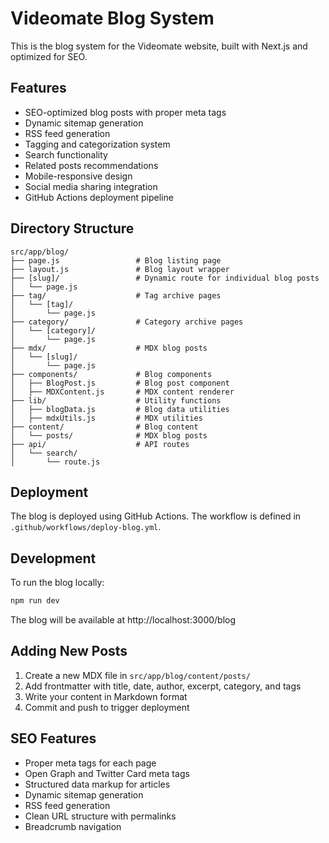 # Videomate Blog System

This is the blog system for the Videomate website, built with Next.js and optimized for SEO.

## Features

- SEO-optimized blog posts with proper meta tags
- Dynamic sitemap generation
- RSS feed generation
- Tagging and categorization system
- Search functionality
- Related posts recommendations
- Mobile-responsive design
- Social media sharing integration
- GitHub Actions deployment pipeline

## Directory Structure

```
src/app/blog/
├── page.js                 # Blog listing page
├── layout.js               # Blog layout wrapper
├── [slug]/                 # Dynamic route for individual blog posts
│   └── page.js
├── tag/                    # Tag archive pages
│   └── [tag]/
│       └── page.js
├── category/               # Category archive pages
│   └── [category]/
│       └── page.js
├── mdx/                    # MDX blog posts
│   └── [slug]/
│       └── page.js
├── components/             # Blog components
│   ├── BlogPost.js         # Blog post component
│   ├── MDXContent.js       # MDX content renderer
├── lib/                    # Utility functions
│   ├── blogData.js         # Blog data utilities
│   ├── mdxUtils.js         # MDX utilities
├── content/                # Blog content
│   └── posts/              # MDX blog posts
├── api/                    # API routes
│   └── search/
│       └── route.js
```

## Deployment

The blog is deployed using GitHub Actions. The workflow is defined in `.github/workflows/deploy-blog.yml`.

## Development

To run the blog locally:

```bash
npm run dev
```

The blog will be available at http://localhost:3000/blog

## Adding New Posts

1. Create a new MDX file in `src/app/blog/content/posts/`
2. Add frontmatter with title, date, author, excerpt, category, and tags
3. Write your content in Markdown format
4. Commit and push to trigger deployment

## SEO Features

- Proper meta tags for each page
- Open Graph and Twitter Card meta tags
- Structured data markup for articles
- Dynamic sitemap generation
- RSS feed generation
- Clean URL structure with permalinks
- Breadcrumb navigation